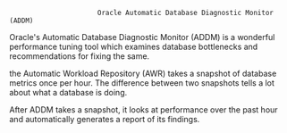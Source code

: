                           Oracle Automatic Database Diagnostic Monitor (ADDM)

Oracle's Automatic Database Diagnostic Monitor (ADDM) is a wonderful performance tuning tool 
which examines database bottlenecks and recommendations for fixing the same.

the Automatic Workload Repository (AWR) takes a snapshot of database metrics once per hour. 
The difference between two snapshots tells a lot about what a database is doing. 

After ADDM takes a snapshot, it looks at performance over the past hour and 
automatically generates a report of its findings. 
